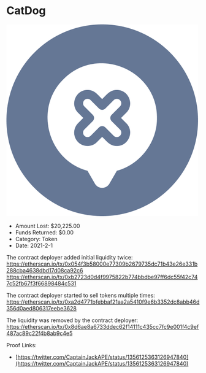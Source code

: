 # CatDog
![CatDog](/rektimages/CatDog.png)
- Amount Lost: $20,225.00
- Funds Returned: $0.00
- Category: Token
- Date: 2021-2-1

The contract deployer added initial liquidity twice:  
https://etherscan.io/tx/0x054f3b58000e77309b2679735dc71b43e26e331b288cba4638dbd17d08ca92c6  
https://etherscan.io/tx/0xb2723d0d4f9975822b774bbdbe97ff6dc55f42c747c52fb67f3f66898484c531  
  
The contract deployer started to sell tokens multiple times:  
https://etherscan.io/tx/0xa2d4771bfebbaf21aa2a5410f9e6b3352dc8abb46d356d0aed806317eebe3628  
  
The liquidity was removed by the contract deployer:  
https://etherscan.io/tx/0x8d6ae8a6733ddec62f14111c435cc7fc9e001f4c9ef487ac89c22f4b8ab9c4e5


Proof Links:
- [https://twitter.com/CaptainJackAPE/status/1356125363126947840](https://twitter.com/CaptainJackAPE/status/1356125363126947840)


